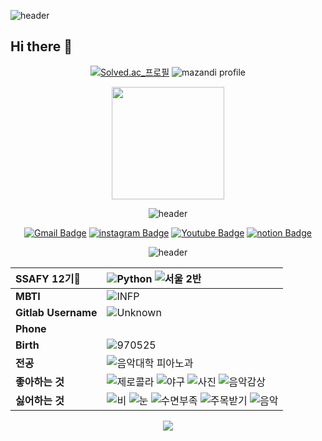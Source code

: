 ![header](https://capsule-render.vercel.app/api?type=slice&color=387df4&height=185&section=header&text=SUNGJOON's%20Profile&fontColor=ffffff&fontAlign=70&fontAlignY=36&fontSize=44&rotate=12.2&animation=fadeIn)

## Hi there 👋 


 <div align="center"> 

[![Solved.ac_프로필](http://mazassumnida.wtf/api/v2/generate_badge?boj=sjlee25)](https://solved.ac/sjlee25)
![mazandi profile](http://mazandi.herokuapp.com/api?handle=sjlee25&theme=cold)

<p>
  <img height="180em" src="https://github-readme-stats.vercel.app/api?username=SJLee-0525&show_icons=true&theme=vue)">
</p>

![header](https://capsule-render.vercel.app/api?type=transparent&color=C3E5sE&height=26&section=header&text=CONTACT&fontColor=387df4&fontAlign=50&fontSize=25&&animation=fadeIn)

[![Gmail Badge](https://img.shields.io/badge/Gmail-d14836?style=flat-square&logo=Gmail&logoColor=white&link=mailto:sungjoon111@gmail.com)](sungjoon111@gmail.com) [![instagram Badge](https://img.shields.io/badge/instagram-E4405F?style=flat-square&logo=instagram&logoColor=white&link=https://instagram.com/sungjoon_0525)](https://instagram.com/sungjoon_0525) [![Youtube Badge](https://img.shields.io/badge/youtube-FF0000?style=flat-square&logo=youtube&logoColor=white&link=https://https://www.youtube.com/@Lee-ob1yx)](https://www.youtube.com/@Lee-ob1yx) [![notion Badge](https://img.shields.io/badge/notion-ffffff?style=flat-square&logo=notion&logoColor=black&link=https://www.notion.so/30b6e8951fbe4d608c0167503eb07155)](https://www.notion.so/30b6e8951fbe4d608c0167503eb07155)

![header](https://capsule-render.vercel.app/api?type=transparent&color=C3E5sE&height=26&section=header&text=PROFILE&fontColor=387df4&fontAlign=50&fontSize=25&&animation=fadeIn)

|**SSAFY 12기🌟**|![Python](https://img.shields.io/badge/Python-3776AB?style=flat-square&logo=Python&logoColor=white) ![**서울 2반**](https://img.shields.io/badge/%EC%84%9C%EC%9A%B8%202%EB%B0%98-F3F781?style=flat-square) |
|:---|:---|
|**MBTI**|![INFP](https://img.shields.io/badge/INFP-D8F781?style=flat-square)|
|**Gitlab Username**|![Unknown](https://img.shields.io/badge/Unknown-gray?style=flat-square)
|**Phone**| |
|**Birth**|![970525](https://img.shields.io/badge/970525-navy?style=flat-square)|
|**전공**|![음악대학 피아노과](https://img.shields.io/badge/%ED%94%BC%EC%95%84%EB%85%B8%EA%B3%BC-black?style=flat-square)|
|**좋아하는 것**|![제로콜라](https://img.shields.io/badge/%EC%A0%9C%EB%A1%9C%EC%BD%9C%EB%9D%BC-331d00?style=flat-square) ![야구](https://img.shields.io/badge/%EC%95%BC%EA%B5%AC-blue?style=flat-square) ![사진](https://img.shields.io/badge/%EC%82%AC%EC%A7%84-yellow?style=flat-square) ![음악감상](https://img.shields.io/badge/%EC%9D%8C%EC%95%85%EA%B0%90%EC%83%81-A9E2F3?style=flat-square)|
|**싫어하는 것**|![비](https://img.shields.io/badge/%EB%B9%84-1e09e1?style=flat-square) ![눈](https://img.shields.io/badge/%EB%88%88-white?style=flat-square) ![수면부족](https://img.shields.io/badge/%EC%88%98%EB%A9%B4%EB%B6%80%EC%A1%B1-gray?style=flat-square) ![주목받기](https://img.shields.io/badge/%EC%A3%BC%EB%AA%A9%EB%B0%9B%EA%B8%B0-purple?style=flat-square) ![음악](https://img.shields.io/badge/%EC%9D%8C%EC%95%85-cyan?style=flat-square)|


![](./profile-3d-contrib/profile-green-animate.svg)



<!--
**SJLee-0525/SJLee-0525** is a ✨ _special_ ✨ repository because its `README.md` (this file) appears on your GitHub profile.

Here are some ideas to get you started:

- 🔭 I’m currently working on ...
- 🌱 I’m currently learning ...
- 👯 I’m looking to collaborate on ...
- 🤔 I’m looking for help with ...
- 💬 Ask me about ...
- 📫 How to reach me: ...
- 😄 Pronouns: ...
- ⚡ Fun fact: ...
-->

